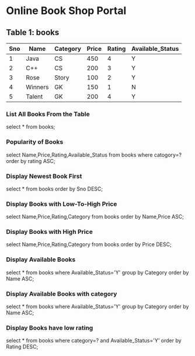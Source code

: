# Online Book Shop Portal
## Table 1: books
| Sno | Name | Category | Price | Rating | Available_Status |
| -- | -- | -- | -- | -- | -- |
| 1 | Java | CS | 450 | 4 | Y |
| 2 | C++ | CS | 200 | 3 | Y |
| 3 | Rose | Story | 100 | 2 | Y |
| 4 | Winners | GK | 150 | 1 | N |
| 5 | Talent | GK | 200 | 4 | Y |

### List All Books From the Table

select * from books;

### Popularity of Books

select Name,Price,Rating,Available_Status from books where catogory=? order by rating ASC;

### Display Newest Book First

select * from books order by Sno DESC;

### Display Books with Low-To-High Price

select Name,Price,Rating,Category from books order by Name,Price ASC;

### Display Books with High Price

select Name,Price,Rating,Category from books order by Price DESC;

### Display Available Books 

select * from books where Available_Status='Y' group by Category order by Name ASC;

### Display Available Books with category

select * from books where Available_Status='Y' group by Category order by Name ASC;

### Display Books have low rating

select * from books where category=? and Available_Status='Y' order by Rating DESC; 



